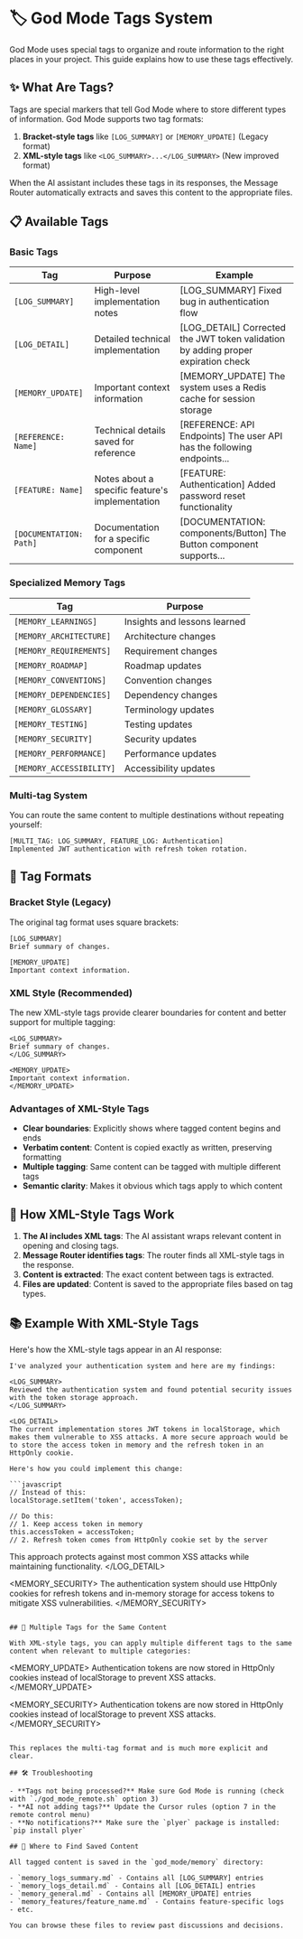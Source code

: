 # 🏷️ God Mode Tags System

God Mode uses special tags to organize and route information to the right places in your project. This guide explains how to use these tags effectively.

## ✨ What Are Tags?

Tags are special markers that tell God Mode where to store different types of information. God Mode supports two tag formats:

1. **Bracket-style tags** like `[LOG_SUMMARY]` or `[MEMORY_UPDATE]` (Legacy format)
2. **XML-style tags** like `<LOG_SUMMARY>...</LOG_SUMMARY>` (New improved format)

When the AI assistant includes these tags in its responses, the Message Router automatically extracts and saves this content to the appropriate files.

## 📋 Available Tags

### Basic Tags

| Tag | Purpose | Example |
|-----|---------|---------|
| `[LOG_SUMMARY]` | High-level implementation notes | [LOG_SUMMARY] Fixed bug in authentication flow |
| `[LOG_DETAIL]` | Detailed technical implementation | [LOG_DETAIL] Corrected the JWT token validation by adding proper expiration check |
| `[MEMORY_UPDATE]` | Important context information | [MEMORY_UPDATE] The system uses a Redis cache for session storage |
| `[REFERENCE: Name]` | Technical details saved for reference | [REFERENCE: API Endpoints] The user API has the following endpoints... |
| `[FEATURE: Name]` | Notes about a specific feature's implementation | [FEATURE: Authentication] Added password reset functionality |
| `[DOCUMENTATION: Path]` | Documentation for a specific component | [DOCUMENTATION: components/Button] The Button component supports... |

### Specialized Memory Tags

| Tag | Purpose |
|-----|---------|
| `[MEMORY_LEARNINGS]` | Insights and lessons learned |
| `[MEMORY_ARCHITECTURE]` | Architecture changes |
| `[MEMORY_REQUIREMENTS]` | Requirement changes |
| `[MEMORY_ROADMAP]` | Roadmap updates |
| `[MEMORY_CONVENTIONS]` | Convention changes |
| `[MEMORY_DEPENDENCIES]` | Dependency changes |
| `[MEMORY_GLOSSARY]` | Terminology updates |
| `[MEMORY_TESTING]` | Testing updates |
| `[MEMORY_SECURITY]` | Security updates |
| `[MEMORY_PERFORMANCE]` | Performance updates |
| `[MEMORY_ACCESSIBILITY]` | Accessibility updates |

### Multi-tag System

You can route the same content to multiple destinations without repeating yourself:

```
[MULTI_TAG: LOG_SUMMARY, FEATURE_LOG: Authentication]
Implemented JWT authentication with refresh token rotation.
```

## 🔄 Tag Formats

### Bracket Style (Legacy)

The original tag format uses square brackets:

```
[LOG_SUMMARY]
Brief summary of changes.

[MEMORY_UPDATE]
Important context information.
```

### XML Style (Recommended)

The new XML-style tags provide clearer boundaries for content and better support for multiple tagging:

```
<LOG_SUMMARY>
Brief summary of changes.
</LOG_SUMMARY>

<MEMORY_UPDATE>
Important context information.
</MEMORY_UPDATE>
```

### Advantages of XML-Style Tags

- **Clear boundaries**: Explicitly shows where tagged content begins and ends
- **Verbatim content**: Content is copied exactly as written, preserving formatting
- **Multiple tagging**: Same content can be tagged with multiple different tags
- **Semantic clarity**: Makes it obvious which tags apply to which content

## 🧠 How XML-Style Tags Work

1. **The AI includes XML tags**: The AI assistant wraps relevant content in opening and closing tags.
2. **Message Router identifies tags**: The router finds all XML-style tags in the response.
3. **Content is extracted**: The exact content between tags is extracted.
4. **Files are updated**: Content is saved to the appropriate files based on tag types.

## 📚 Example With XML-Style Tags

Here's how the XML-style tags appear in an AI response:

```
I've analyzed your authentication system and here are my findings:

<LOG_SUMMARY>
Reviewed the authentication system and found potential security issues with the token storage approach.
</LOG_SUMMARY>

<LOG_DETAIL>
The current implementation stores JWT tokens in localStorage, which makes them vulnerable to XSS attacks. A more secure approach would be to store the access token in memory and the refresh token in an HttpOnly cookie.

Here's how you could implement this change:

```javascript
// Instead of this:
localStorage.setItem('token', accessToken);

// Do this:
// 1. Keep access token in memory
this.accessToken = accessToken;
// 2. Refresh token comes from HttpOnly cookie set by the server
```

This approach protects against most common XSS attacks while maintaining functionality.
</LOG_DETAIL>

<MEMORY_SECURITY>
The authentication system should use HttpOnly cookies for refresh tokens and in-memory storage for access tokens to mitigate XSS vulnerabilities.
</MEMORY_SECURITY>
```

## 🔀 Multiple Tags for the Same Content

With XML-style tags, you can apply multiple different tags to the same content when relevant to multiple categories:

```
<MEMORY_UPDATE>
Authentication tokens are now stored in HttpOnly cookies instead of localStorage to prevent XSS attacks.
</MEMORY_UPDATE>

<MEMORY_SECURITY>
Authentication tokens are now stored in HttpOnly cookies instead of localStorage to prevent XSS attacks.
</MEMORY_SECURITY>
```

This replaces the multi-tag format and is much more explicit and clear.

## 🛠️ Troubleshooting

- **Tags not being processed?** Make sure God Mode is running (check with `./god_mode_remote.sh` option 3)
- **AI not adding tags?** Update the Cursor rules (option 7 in the remote control menu)
- **No notifications?** Make sure the `plyer` package is installed: `pip install plyer`

## 📑 Where to Find Saved Content

All tagged content is saved in the `god_mode/memory` directory:

- `memory_logs_summary.md` - Contains all [LOG_SUMMARY] entries
- `memory_logs_detail.md` - Contains all [LOG_DETAIL] entries
- `memory_general.md` - Contains all [MEMORY_UPDATE] entries
- `memory_features/feature_name.md` - Contains feature-specific logs
- etc.

You can browse these files to review past discussions and decisions. 
